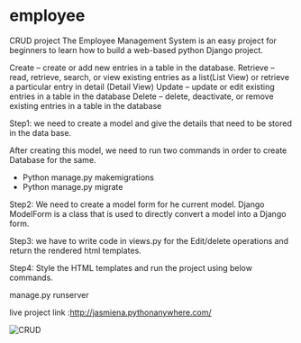# employee
CRUD project
The Employee Management System is an easy project for beginners to learn how to build a web-based python Django project.

Create – create or add new entries in a table in the database.
Retrieve – read, retrieve, search, or view existing entries as a list(List View) or retrieve a particular entry in detail (Detail View)
Update – update or edit existing entries in a table in the database
Delete – delete, deactivate, or remove existing entries in a table in the database

Step1: we need to create a model and give the details that need to be stored in the data base.

After creating this model, we need to run two commands in order to create Database for the same.

* Python manage.py makemigrations
* Python manage.py migrate

Step2: We need to create a model form for he current model. Django ModelForm is a class that is used to directly convert a model into a Django form.

Step3: we have to write code in views.py for the Edit/delete operations and return the rendered html templates.

Step4: Style the HTML templates and run the project using below commands.

manage.py runserver

live project link :http://jasmiena.pythonanywhere.com/

![CRUD](https://user-images.githubusercontent.com/91527488/136338463-08ef74bc-765b-4ef0-8cab-933244911a31.png)
